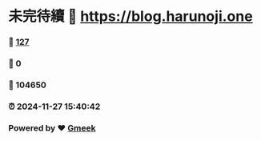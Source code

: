 # 未完待續 :link: https://blog.harunoji.one 
### :page_facing_up: [127](https://blog.harunoji.one/tag.html) 
### :speech_balloon: 0 
### :hibiscus: 104650 
### :alarm_clock: 2024-11-27 15:40:42 
### Powered by :heart: [Gmeek](https://github.com/Meekdai/Gmeek)
